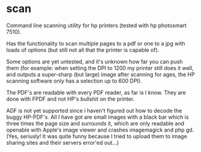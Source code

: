 scan
====

Command line scanning utility for hp printers (tested with hp photosmart 7510).

Has the functionality to scan multiple pages to a pdf or one to a jpg with loads of options (but still not all that the printer is capable of).

Some options are yet untested, and it's unknown how far you can push them (for example: when setting the DPI to 1200 my printer still does it well, and outputs a super-sharp (but large) image after scanning for ages, the HP scanning software only has a selection up to 600 DPI).

The PDF's are readable with every PDF reader, as far is I know. They are done with FPDF and not HP's bullshit on the printer.

ADF is not yet supported since i haven't figured out how to decode the buggy HP-PDF's.
All I have got are small images with a black bar which is three times the page size and surrounds it, which are only readable and openable with Apple's image viewer and crashes imagemagick and php gd. (Yes, seriusly! It was quite funny because I tried to upload them to image sharing sites and their servers error'ed out...)
